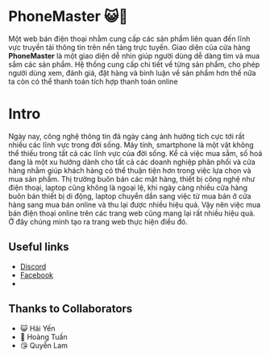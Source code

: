 # PhoneMaster 😺📱
Một web bán điện thoại nhằm cung cấp các sản phẩm liên quan đến lĩnh vực truyền tải thông tin trên nền tảng trực tuyến. Giao diện của cửa hàng **PhoneMaster** là một giao diện dễ nhìn giúp người dùng dễ dàng tìm và mua sắm các sản phẩm. Hệ thống cung cấp chi tiết về từng sản phẩm, cho phép người dùng xem, đánh giá, đặt hàng và bình luận về sản phẩm hơn thế nữa ta còn có thể thanh toán tích hợp thanh toán online
# Intro
Ngày nay, công nghệ thông tin đã ngày càng ảnh hưởng tích cực tới rất nhiều các lĩnh vực trong đời sống. Máy tính, smartphone là một vật không thể thiếu trong tất cả các lĩnh vực của đời sống. Kể cả việc mua sắm, số hoá đang là một xu hướng dành cho tất cả các doanh nghiệp phân phối và cửa hàng nhằm giúp khách hàng có thể thuận tiện hơn trong việc lựa chọn và mua sản phẩm. Thị trường buôn bán các mặt hàng, thiết bị công nghệ như điện thoại, laptop cũng không là ngoại lệ, khi ngày càng nhiều cửa hàng buôn bán thiết bị di động, laptop chuyển dần sang việc từ mua bán ở cửa hàng sang mua bán online và thu lại được nhiều hiệu quả. Vậy nên việc mua bán điện thoại online trên các trang web cũng mang lại rất nhiều hiệu quả. 
Ở đây chúng mình tạo ra trang web thực hiện điều đó.
## Useful links
- [Discord](https://discord.gg/eX5QGyre)
- [Facebook](https://www.facebook.com/hyen2408)
-
## Thanks to Collaborators
- 😺 Hải Yến
- 🤡 Hoàng Tuấn
- 😘 Quyễn Lam
